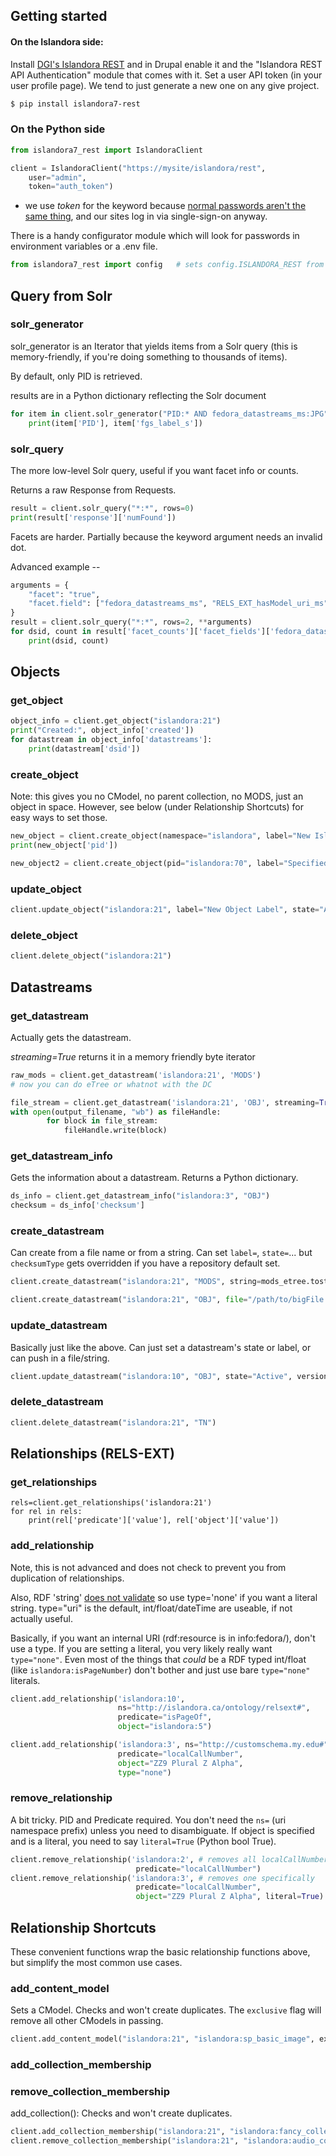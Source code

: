 ## Getting started

#### On the Islandora side:

Install [DGI's Islandora REST](https://github.com/discoverygarden/islandora_rest) and in Drupal enable it and the "Islandora REST API Authentication" 
module that comes with it.  Set a user API token (in your user profile page).  We tend to just generate a new one on any give project.

```bash
$ pip install islandora7-rest
```

### On the Python side


```python
from islandora7_rest import IslandoraClient

client = IslandoraClient("https://mysite/islandora/rest",
    user="admin",
    token="auth_token")
```

* we use *token* for the keyword because [normal passwords aren't the same thing](https://github.com/discoverygarden/islandora_rest#authorization),
and our sites log in via single-sign-on anyway.

There is a handy configurator module which will look for passwords in environment variables or a .env file.

```python
from islandora7_rest import config   # sets config.ISLANDORA_REST from .env or the environment
```

## Query from Solr

### solr_generator

solr_generator is an Iterator that yields items from a Solr query 
(this is memory-friendly, if you're doing something to thousands of items).

By default, only PID is retrieved.

results are in a Python dictionary reflecting the Solr document

```python
for item in client.solr_generator("PID:* AND fedora_datastreams_ms:JPG", fl="PID,fgs_label_s"):
    print(item['PID'], item['fgs_label_s'])
```

### solr_query

The more low-level Solr query, useful if you want facet info or counts.

Returns a raw Response from Requests.

```python
result = client.solr_query("*:*", rows=0)
print(result['response']['numFound'])
```

Facets are harder. Partially because the keyword argument needs an invalid dot.

Advanced example --
```python
arguments = {
    "facet": "true",
    "facet.field": ["fedora_datastreams_ms", "RELS_EXT_hasModel_uri_ms"]
}
result = client.solr_query("*:*", rows=2, **arguments)
for dsid, count in result['facet_counts']['facet_fields']['fedora_datastreams_ms'].items():
    print(dsid, count)
```


## Objects

### get_object

```python
object_info = client.get_object("islandora:21")
print("Created:", object_info['created'])
for datastream in object_info['datastreams']:
    print(datastream['dsid'])
```

### create_object

Note: this gives you no CModel, no parent collection, no MODS, just
an object in space.  However, see below (under Relationship Shortcuts) for easy ways to
set those.

```python
new_object = client.create_object(namespace="islandora", label="New Islandora Object")
print(new_object['pid'])

new_object2 = client.create_object(pid="islandora:70", label="Specified PID")
```

### update_object

```python
client.update_object("islandora:21", label="New Object Label", state="Active")
```

### delete_object

```python
client.delete_object("islandora:21")
```


## Datastreams

### get_datastream

Actually gets the datastream.

*streaming=True* returns it in a memory friendly byte iterator

```python
raw_mods = client.get_datastream('islandora:21', 'MODS')
# now you can do eTree or whatnot with the DC

file_stream = client.get_datastream('islandora:21', 'OBJ', streaming=True)
with open(output_filename, "wb") as fileHandle:
        for block in file_stream:
            fileHandle.write(block)
```

### get_datastream_info

Gets the information about a datastream. Returns a Python dictionary.
```python
ds_info = client.get_datastream_info("islandora:3", "OBJ")
checksum = ds_info['checksum']
```

### create_datastream

Can create from a file name or from a string. Can set `label=`, `state=`... but
`checksumType` gets overridden if you have a repository default set.

```python
client.create_datastream("islandora:21", "MODS", string=mods_etree.tostring())

client.create_datastream("islandora:21", "OBJ", file="/path/to/bigFile.tif", label="bigFile TIFF")
```

### update_datastream

Basically just like the above.  Can just set a datastream's state or label, or can push in a file/string.

```python
client.update_datastream("islandora:10", "OBJ", state="Active", versionable=False)
```

### delete_datastream

```python
client.delete_datastream("islandora:21", "TN")
```

## Relationships (RELS-EXT)

### get_relationships

```
rels=client.get_relationships('islandora:21')
for rel in rels:
    print(rel['predicate']['value'], rel['object']['value'])
```

### add_relationship

Note, this is not advanced and does not check 
to prevent you from duplication of relationships.

Also, RDF 'string' [does not validate](https://github.com/fcrepo3/fcrepo/blob/9c41b09a21a3a2615791fa4c614095a14512940f/fcrepo-server/src/main/java/org/fcrepo/server/validation/RelsValidator.java#L518)
so use type='none' if you want a literal string. 
type="uri" is the default, int/float/dateTime are useable, if not actually useful.  

Basically, if you want an internal URI (rdf:resource is in info:fedora/), don't use a type.  If you are setting a literal, you 
very likely really want `type="none"`.  Even most of the things that *could* be a RDF typed int/float (like `islandora:isPageNumber`)
don't bother and just use bare `type="none"` literals. 

```python
client.add_relationship('islandora:10', 
                        ns="http://islandora.ca/ontology/relsext#",
                        predicate="isPageOf",
                        object="islandora:5")

client.add_relationship('islandora:3', ns="http://customschema.my.edu#",
                        predicate="localCallNumber",
                        object="ZZ9 Plural Z Alpha",
                        type="none")
```

### remove_relationship

A bit tricky. PID and Predicate required. You don't need the `ns=` (uri namespace prefix)
unless you need to disambiguate.  If object is specified and is a literal,
you need to say `literal=True` (Python bool True).

```python
client.remove_relationship('islandora:2', # removes all localCallNumber RELS 
                            predicate="localCallNumber") 
client.remove_relationship('islandora:3', # removes one specifically
                            predicate="localCallNumber", 
                            object="ZZ9 Plural Z Alpha", literal=True)
```

## Relationship Shortcuts

These convenient functions wrap the basic relationship functions above, but simplify
the most common use cases.

### add_content_model

Sets a CModel. Checks and won't create duplicates. 
The `exclusive` flag will remove all other CModels in passing. 

```python
client.add_content_model("islandora:21", "islandora:sp_basic_image", exclusive=True)
```

### add_collection_membership
### remove_collection_membership

add_collection(): Checks and won't create duplicates.

```python
client.add_collection_membership("islandora:21", "islandora:fancy_collection")
client.remove_collection_membership("islandora:21", "islandora:audio_collection")
```
